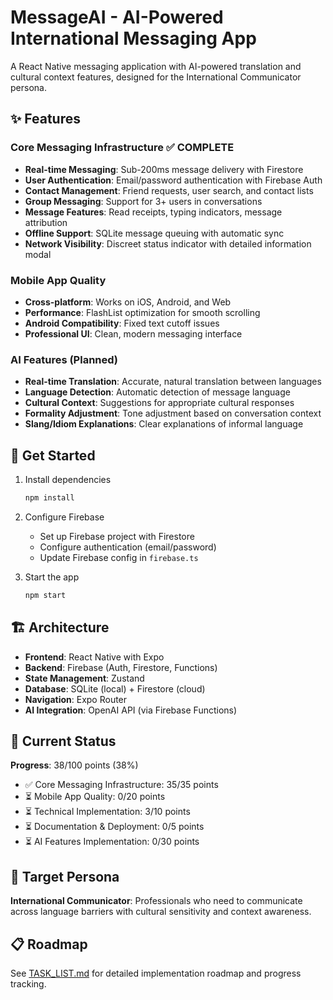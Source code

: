 # MessageAI - AI-Powered International Messaging App

A React Native messaging application with AI-powered translation and cultural context features, designed for the International Communicator persona.

## ✨ Features

### Core Messaging Infrastructure ✅ **COMPLETE**

- **Real-time Messaging**: Sub-200ms message delivery with Firestore
- **User Authentication**: Email/password authentication with Firebase Auth
- **Contact Management**: Friend requests, user search, and contact lists
- **Group Messaging**: Support for 3+ users in conversations
- **Message Features**: Read receipts, typing indicators, message attribution
- **Offline Support**: SQLite message queuing with automatic sync
- **Network Visibility**: Discreet status indicator with detailed information modal

### Mobile App Quality

- **Cross-platform**: Works on iOS, Android, and Web
- **Performance**: FlashList optimization for smooth scrolling
- **Android Compatibility**: Fixed text cutoff issues
- **Professional UI**: Clean, modern messaging interface

### AI Features (Planned)

- **Real-time Translation**: Accurate, natural translation between languages
- **Language Detection**: Automatic detection of message language
- **Cultural Context**: Suggestions for appropriate cultural responses
- **Formality Adjustment**: Tone adjustment based on conversation context
- **Slang/Idiom Explanations**: Clear explanations of informal language

## 🚀 Get Started

1. Install dependencies

   ```bash
   npm install
   ```

2. Configure Firebase

   - Set up Firebase project with Firestore
   - Configure authentication (email/password)
   - Update Firebase config in `firebase.ts`

3. Start the app

   ```bash
   npm start
   ```

## 🏗️ Architecture

- **Frontend**: React Native with Expo
- **Backend**: Firebase (Auth, Firestore, Functions)
- **State Management**: Zustand
- **Database**: SQLite (local) + Firestore (cloud)
- **Navigation**: Expo Router
- **AI Integration**: OpenAI API (via Firebase Functions)

## 📱 Current Status

**Progress**: 38/100 points (38%)

- ✅ Core Messaging Infrastructure: 35/35 points
- ⏳ Mobile App Quality: 0/20 points
- ⏳ Technical Implementation: 3/10 points
- ⏳ Documentation & Deployment: 0/5 points
- ⏳ AI Features Implementation: 0/30 points

## 🎯 Target Persona

**International Communicator**: Professionals who need to communicate across language barriers with cultural sensitivity and context awareness.

## 📋 Roadmap

See [TASK_LIST.md](./TASK_LIST.md) for detailed implementation roadmap and progress tracking.
